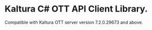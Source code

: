 # Kaltura C# OTT API Client Library.
Compatible with Kaltura OTT server version 7.2.0.29673 and above.
